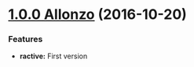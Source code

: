 <a name="1.0.0"></a>

# [1.0.0 Allonzo](https://github.com/CodeCorico/allons-y-ractive/releases/tag/1.0.0) (2016-10-20)


### Features

* **ractive:** First version
